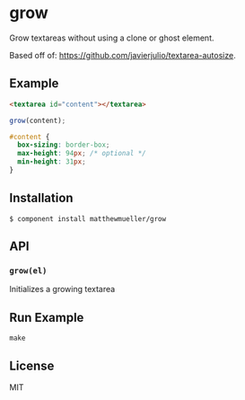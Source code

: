 
# grow

  Grow textareas without using a clone or ghost element.

  Based off of: https://github.com/javierjulio/textarea-autosize.

## Example

```html
<textarea id="content"></textarea>
```

```js
grow(content);
```

```css
#content {
  box-sizing: border-box;
  max-height: 94px; /* optional */
  min-height: 31px;
}
```

## Installation

    $ component install matthewmueller/grow

## API

### `grow(el)`

Initializes a growing textarea

## Run Example

```
make
```

## License

  MIT
